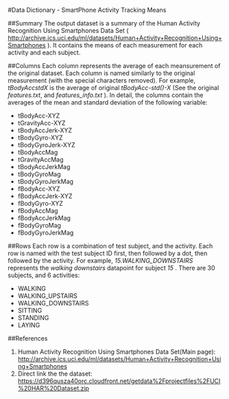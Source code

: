 #Data Dictionary - SmartPhone Activity Tracking Means

##Summary
The output dataset is a summary of the Human Activity Recognition Using Smartphones Data Set ( http://archive.ics.uci.edu/ml/datasets/Human+Activity+Recognition+Using+Smartphones ).
It contains the means of each measurement for each activity and each subject.

##Columns
Each column represents the average of each meansurement of the original dataset.  Each column is named similarly to the original measurement (with the special characters removed).  For example, *tBodyAccstdX* is the average of original *tBodyAcc-std()-X* (See the original *features.txt*, and *features_info.txt* ).  In detail, the columns contain the averages of the mean and standard deviation of the following variable:  
* tBodyAcc-XYZ
* tGravityAcc-XYZ
* tBodyAccJerk-XYZ
* tBodyGyro-XYZ
* tBodyGyroJerk-XYZ
* tBodyAccMag
* tGravityAccMag
* tBodyAccJerkMag
* tBodyGyroMag
* tBodyGyroJerkMag
* fBodyAcc-XYZ
* fBodyAccJerk-XYZ
* fBodyGyro-XYZ
* fBodyAccMag
* fBodyAccJerkMag
* fBodyGyroMag
* fBodyGyroJerkMag

##Rows
Each row is a combination of test subject, and the activity.  Each row is named with the test subject ID first, then followed by a dot, then followed by the activity.  For example, *15.WALKING_DOWNSTAIRS* represents the *walking downstairs* datapoint for subject *15* .  There are 30 subjects, and 6 activities:
* WALKING
* WALKING_UPSTAIRS
* WALKING_DOWNSTAIRS
* SITTING
* STANDING
* LAYING

##References
1. Human Activity Recognition Using Smartphones Data Set(Main page):  http://archive.ics.uci.edu/ml/datasets/Human+Activity+Recognition+Using+Smartphones
2. Direct link the the dataset:  https://d396qusza40orc.cloudfront.net/getdata%2Fprojectfiles%2FUCI%20HAR%20Dataset.zip  